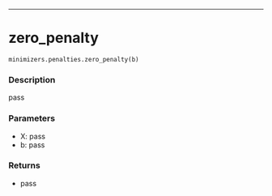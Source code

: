 ___
# zero_penalty
```
minimizers.penalties.zero_penalty(b)
```
### Description
pass
### Parameters
 - X: pass
 - b: pass
 ### Returns
 - pass
